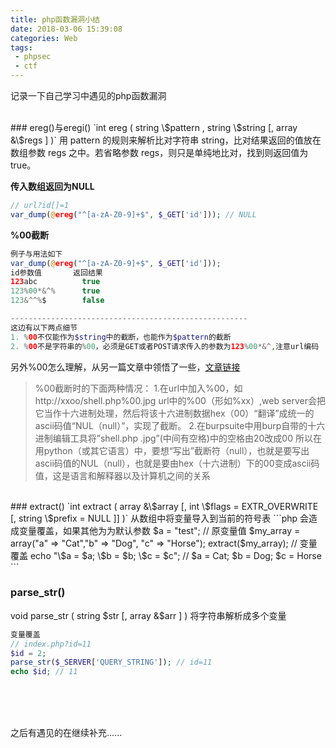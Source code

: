 ```yaml
---
title: php函数漏洞小结
date: 2018-03-06 15:39:08
categories: Web
tags:
 - phpsec
 - ctf
---
```


记录一下自己学习中遇见的php函数漏洞
<!-- more -->
<br>
### ereg()与eregi()
`int ereg ( string \$pattern , string \$string [, array &\$regs ] )`
用 pattern 的规则来解析比对字符串 string，比对结果返回的值放在数组参数 regs 之中。若省略参数 regs，则只是单纯地比对，找到则返回值为 true。

**传入数组返回为NULL**
```php
// url?id[]=1
var_dump(@ereg("^[a-zA-Z0-9]+$", $_GET['id'])); // NULL
```

**%00截断**
```php
例子与用法如下
var_dump(@ereg("^[a-zA-Z0-9]+$", $_GET['id']));
id参数值       返回结果
123abc          true
123%00*&^%      true
123&^^%$        false

-----------------------------------------------------
这边有以下两点细节
1. %00不仅能作为$string中的截断，也能作为$pattern的截断
2. %00不是字符串的%00，必须是GET或者POST请求传入的参数为123%00*&^,注意url编码
```


另外%00怎么理解，从另一篇文章中领悟了一些，[文章链接](http://www.mottoin.com/18439.html)

>%00截断时的下面两种情况：
1.在url中加入%00，如http://xxoo/shell.php%00.jpg
url中的%00（形如%xx）,web server会把它当作十六进制处理，然后将该十六进制数据hex（00）“翻译”成统一的ascii码值“NUL（null）”，实现了截断。
2.在burpsuite中用burp自带的十六进制编辑工具将”shell.php .jpg”(中间有空格)中的空格由20改成00
所以在用python（或其它语言）中，要想“写出”截断符（null），也就是要写出ascii码值的NUL（null），也就是要由hex（十六进制）下的00变成ascii码值，这是语言和解释器以及计算机之间的关系


<br>
### extract()
`int extract ( array &\$array [, int \$flags = EXTR_OVERWRITE [, string \$prefix = NULL ]] )`
从数组中将变量导入到当前的符号表
```php
会造成变量覆盖，如果其他为为默认参数
$a = "test"; // 原变量值
$my_array = array("a" => "Cat","b" => "Dog", "c" => "Horse");
extract($my_array); // 变量覆盖
echo "\$a = $a; \$b = $b; \$c = $c";
// $a = Cat; $b = Dog; $c = Horse
```
<br>

### parse_str()
void parse_str ( string \$str [, array &\$arr ] )
将字符串解析成多个变量
```php
变量覆盖
// index.php?id=11
$id = 2;
parse_str($_SERVER['QUERY_STRING']); // id=11
echo $id; // 11
```


<br>
<br>
<br>

之后有遇见的在继续补充......
<br>

